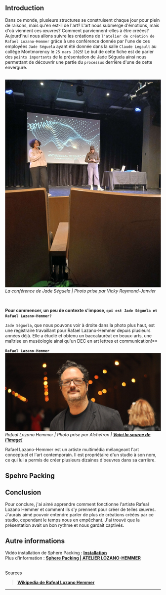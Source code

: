## Introduction
Dans ce monde, plusieurs structures se construisent chaque jour pour plein de raisons, mais qu'en est-il de l'art? L'art nous submerge d'émotions, mais d'où viennent ces œuvres? Comment parviennent-elles à être créées? Aujourd'hui nous allons suivre les créations de `l'atelier de création de Rafael Lozano-Hemmer` grâce à une conférence donnée par l'une de ces employées `Jade Séguela` ayant été donnée dans la salle `Claude Legault` au collège Montmorency le `25 mars 2025`! Le but de cette fiche est de parler des `points importants` de la présentation de Jade Séguela ainsi nous permettant de découvrir une partie du `processus` derrière d'une de cette envergure.<br><br>

![conference](medias/conference_jade_seguela.jpg)
<i>La conférence de Jade Séguela | Photo prise par Vicky Raymond-Janvier</i><br><br>

##
**Pour commencer, un peu de contexte s'impose, `qui est Jade Séguela et Rafael Lazano-Hemmer?`** <br>

`Jade Séguela`, que nous pouvons voir à droite dans la photo plus haut, est une registraire travaillant pour Rafael Lazano-Hemmer depuis plusieurs années déjà. Elle a étudié et obtenu un baccalauréat en beaux-arts, une maîtrise en muséologie ainsi qu'un DEC en art lettres et communication!** <br>

**`Rafael Lazano-Hemmer`**
![rafeal_lozano_hemmer](medias/rafael_lozano_hemmer.jpg)
<i>Rafeal Lozano Hemmer | Photo prise par Alchetron | **[Voici la source de l'image!](https://www.widewalls.ch/artists/rafael-lozano-hemmer)** </i>

Rafael Lazano-Hemmer est un artiste multimédia mélangeant l'art conceptuel et l'art contemporain. Il est propriétaire d'un studio à son nom, ce qui lui a permis de créer plusieurs dizaines d'oeuvres dans sa carrière.

## Spehre Packing




## Conclusion
Pour conclure, j'ai aimé apprendre comment fonctionne l'artiste Rafeal Lozano Hemmer et comment ils s'y prennent pour créer de telles œuvres. J'aurais aimé pouvoir entendre parler de plus de créations créées par ce studio, cependant le temps nous en empêchant. J'ai trouvé que la présentation avait un bon rythme et nous gardait captivés.

## Autre informations
Vidéo installation de Sphere Packing : **[Installation](https://www.youtube.com/watch?v=j5224gPEVgU)** <br>
Plus d'information : **[Sphere Packing | ATELIER LOZANO-HEMMER](https://www.lozano-hemmer.com/sphere_packing.php)** <br><br>

Sources
> **[Wikipedia de Rafeal Lozano Hemmer](https://fr.wikipedia.org/wiki/Rafael_Lozano-Hemmer)**

***
